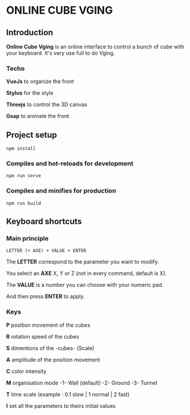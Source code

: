 # ONLINE CUBE VGING

## Introduction

**Online Cube Vging** is an online interface to control a bunch of cube with your keyboard. It's very use full to do Vging.

### Techo

**VueJs** to organize the front

**Stylus** for the style

**Threejs** to control the 3D canvas

**Gsap** to animate the front

## Project setup
```
npm install
```

### Compiles and hot-reloads for development
```
npm run serve
```

### Compiles and minifies for production
```
npm run build
```

## Keyboard shortcuts
### Main principle
```
LETTER (+ AXE) + VALUE + ENTER
```

The **LETTER** correspond to the parameter you want to modify.

You select an **AXE** X, Y or Z (not in every command, default is X).

The **VALUE** is a number you can choose with your numeric pad.

And then press **ENTER** to apply.

### Keys

**P** position movement of the cubes

**R** rotation speed of the cubes

**S** dimentions of the -cubes- (Scale)

**A** amplitude of the position movement

**C** color intensity

**M** organisation mode -1- Wall (default) -2- Ground -3- Tunnel

**T** time scale (example : 0.1 slow | 1 normal | 2 fast)

**I** set all the parameters to theirs initial values
